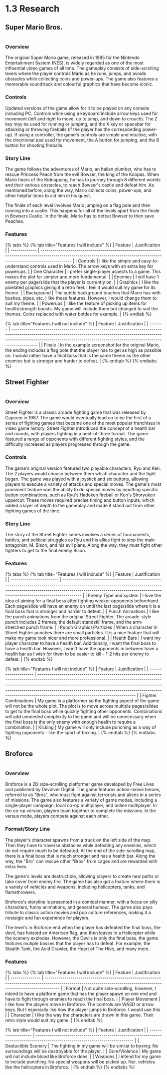 # 1.3 Research

## Super Mario Bros.

<figure><img src="../.gitbook/assets/nintendo-super-mario-platform-gaming-india.png" alt=""><figcaption></figcaption></figure>

### Overview

The original Super Mario game, released in 1985 for the Nintendo Entertainment System (NES), is widely regarded as one of the most influential video games of all time. The gameplay consists of side-scrolling levels where the player controls Mario as he runs, jumps, and avoids obstacles while collecting coins and power-ups. The game also features a memorable soundtrack and colourful graphics that have become iconic.

### Controls

Updated versions of the game allow for it to be played on any console including PC. Controls while using a keyboard include arrow keys used for movement (left and right to move, up to jump, and down to crouch). The Z key may be used for running or jumping, and the X key or spacebar for attacking or throwing fireballs (if the player has the corresponding power-up). If using a controller, the game's controls are simple and intuitive, with the directional pad used for movement, the A button for jumping, and the B button for shooting fireballs.&#x20;

### Story Line

The game follows the adventures of Mario, an Italian plumber, who has to rescue Princess Peach from the evil Bowser, the king of the Koopas. When Mario hears of the Kidnapping, he has to journey through 8 different worlds and their various obstacles, to reach Bowser's castle and defeat him. As mentioned before, along the way, Mario collects coins, power-ups, and other helpful items to aid him in his quest.

The finale of each level involves Mario jumping on a flag pole and then running into a castle. This happens for all of the levels apart from the finale in Bowsers Castle. In the finale, Mario has to defeat Bowser to then save Peaches.

### Features

{% tabs %}
{% tab title="Features I will include" %}
| Feature       | Justification                                                                                                                                                               |
| ------------- | --------------------------------------------------------------------------------------------------------------------------------------------------------------------------- |
| Controls      | I like the simple and easy-to-understand controls used in Mario. The arrow keys with an extra key for powerups.                                                             |
| One Character | I prefer single-player aspects to a game. This makes the plot far simpler and more fundamental.                                                                             |
| Enemies       | I will have 1 enemy per page/slide that the player is currently on.                                                                                                         |
| Graphics      | I like the pixelated graphics giving it a retro feel. I feel it would suit my game for its theme.                                                                           |
| Background    | The subtle background touches that Mario has with bushes, pipes, etc. I like these features. However, I would change them to suit my theme.                                 |
| Powerups      | I like the feature of picking up items for health/strength boosts. My game will include them but changed to suit the themes. Coins replaced with water bottles for example. |
{% endtab %}

{% tab title="Features I will not include" %}
| Feature | Justification                                                                                                                                                                                                                                           |
| ------- | ------------------------------------------------------------------------------------------------------------------------------------------------------------------------------------------------------------------------------------------------------- |
| Finale  | In the example screenshot for the original Mario, the ending includes a flag pole that the player has to get as high as possible on. I would rather have a final boss that is the same theme as the other enemies but is stronger and harder to defeat. |
{% endtab %}
{% endtabs %}

## Street Fighter

<figure><img src="../.gitbook/assets/street fighter.jpg" alt=""><figcaption></figcaption></figure>

### Overview

Street Fighter is a classic arcade fighting game that was released by Capcom in 1987. The game would eventually lead on to be the first of a series of fighting games that became one of the most popular franchises in video game history. Street Fighter introduced the concept of a health bar and rounds, with players fighting in a best-of-three format. The game featured a range of opponents with different fighting styles, and the difficulty increased as players progressed through the game.

### Controls

The game's original version featured two playable characters, Ryu and Ken. The 2 players would choose between them which character and the fight began. The game was played with a joystick and six buttons, allowing players to execute a variety of attacks and special moves. The game's most prominent feature was the ability to do special moves by inputting specific button combinations, such as Ryu's Hadoken fireball or Ken's Shoryuken uppercut. These moves required precise timing and button inputs, which added a layer of depth to the gameplay and made it stand out from other fighting games of the time.

### Story Line

The story of the Street Fighter series involves a series of tournaments, battles, and political struggles as Ryu and his allies fight to stop the main antagonist, M. Bison, and his evil plans. Along the way, they must fight other fighters to get to the final enemy Bison.

### Features

{% tabs %}
{% tab title="Features I will include" %}
| Feature                  | Justification                                                                                                                                                                                                                                       |
| ------------------------ | --------------------------------------------------------------------------------------------------------------------------------------------------------------------------------------------------------------------------------------------------- |
| Enemy Type and system    | I love the idea of aiming for a final boss after fighting weaker opponents beforehand. Each page/slide will have an enemy on until the last page/slide where it is a final boss that is stronger and harder to defeat.                              |
| Punch Animations         | I like the punch animations from the original Street Fighter. The arcade-style punch includes 2 frames; the default standstill frame, and the arm-stretched punch frame.                                                                            |
| Punch Graphics/Particles | When a character in Street Fighter punches there are small particles. It is a nice feature that will make my game look nicer and more professional.                                                                                                 |
| Health Bars              | I want my player character to have a health bar. Additionally, I want the final boss to have a health bar. However, I won't have the opponents in between have a health bar as I wish for them to be easier to kill - 1-2 hits per enemy to defeat. |
{% endtab %}

{% tab title="Features I will not include" %}
| Feature              | Justification                                                                                                                                                                                                                                                                                                                                                             |
| -------------------- | ------------------------------------------------------------------------------------------------------------------------------------------------------------------------------------------------------------------------------------------------------------------------------------------------------------------------------------------------------------------------- |
| Fighter Combinations | My game is a platformer so the fighting aspect of the game will not be the whole plot. The plot is to move across multiple pages/slides to get to the final boss while quickly fighting other opponents. Combinations will add unneeded complexity to the game and will be unnecessary when the final boss is the only enemy with enough health to require a combination. |
| Kicking              | My game will only include punching as a way of fighting opponents - like the sport of boxing.                                                                                                                                                                                                                                                                             |
{% endtab %}
{% endtabs %}

## Broforce

<figure><img src="../.gitbook/assets/Broforce-Explosive-Gameplay.avif" alt=""><figcaption></figcaption></figure>

### Overview

Broforce is a 2D side-scrolling platformer game developed by Free Lives and published by Devolver Digital. The game features action-movie heroes, referred to as "Bros", who must fight against terrorists and aliens in a series of missions. The game also features a variety of game modes, including a single-player campaign, local co-op multiplayer, and online multiplayer. In the co-op version, players team together to complete the missions. In the versus mode, players compete against each other.

### Format/Story Line

The player's character spawns from a truck on the left side of the map. Then they have to traverse obstacles while defeating any enemies, which do not require much to be defeated. At the end of the side-scrolling map, there is a final boss that is much stronger and has a health bar. Along the way, the "Bro" can rescue other "Bros" from cages and are rewarded with extra lives.

The game's levels are destructible, allowing players to create new paths or take cover from enemy fire. The game has also got a feature where there is a variety of vehicles and weapons, including helicopters, tanks, and flamethrowers.

Broforce's storyline is presented in a comical manner, with a focus on silly characters, funny animations, and general humour. The game also pays tribute to classic action movies and pop culture references, making it a nostalgic and fun experience for players.

The level's in Broforce end when the player has defeated the final boss, the devil, has hoisted an American flag, and then leaves in a Helicopter while the scenery explodes. However, the Devils is only the final boss, the game features mutiple bosses that the player has to defeat. For example, the Stealth Tank, the Acid Crawler, the Heart of The Hive, and many more.

### Features

{% tabs %}
{% tab title="Features I will include" %}
| Feature         | Justification                                                                                                                                                       |
| --------------- | ------------------------------------------------------------------------------------------------------------------------------------------------------------------- |
| Format          | Not quite side-scrolling, however, I intend to have a platform game that has the player spawn on one end and have to fight through enemies to reach the final boss. |
| Player Movement | I like how the players move in Broforce. The controls are WASD or arrow keys. But I especially like how the player jumps in Broforce. I would use this              |
| Character       | I like the way the characters are drawn in this game. Their retro style would suit my game.                                                                         |
{% endtab %}

{% tab title="Features I will not include" %}
| Feature             | Justification                                                                                                                   |
| ------------------- | ------------------------------------------------------------------------------------------------------------------------------- |
| Destuctible Scenery | The fighting in my game will be similar to boxing. No surroundings will be destroyable for the player.                          |
| Gore/Violence       | My game will not include blood like Broforce does.                                                                              |
| Weapons             | I intend for my game to include punching. No special weapons will be picked up. Nor, vehicles like the helicopters in Broforce. |
{% endtab %}
{% endtabs %}

